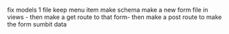 fix models 1 file keep menu item make schema
make a new form file in views - then make a get route to that form- then make a post route to make the form sumbit data